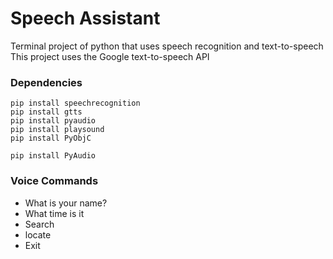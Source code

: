 # Speech Assistant

Terminal project of python that uses speech recognition and text-to-speech
This project uses the Google text-to-speech API

### Dependencies

```
pip install speechrecognition
pip install gtts
pip install pyaudio
pip install playsound
pip install PyObjC
```
```
pip install PyAudio
```
### Voice Commands

- What is your name?
- What time is it
- Search
- locate
- Exit
